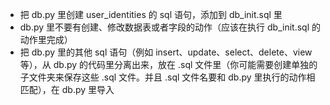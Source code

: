 - 把 db.py 里创建 user_identities 的 sql 语句，添加到 db_init.sql 里
- db.py 里不要有创建、修改数据表或者字段的动作（应该在执行 db_init.sql 的动作里完成）
- 把 db.py 里的其他 sql 语句（例如 insert、update、select、delete、view 等），从 db.py 的代码里分离出来，放在 .sql 文件里（你可能需要创建单独的子文件夹来保存这些 .sql 文件。并且 .sql 文件名要和 db.py 里执行的动作相匹配），在 db.py 里导入